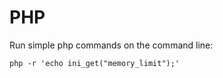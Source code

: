 # PHP

Run simple php commands on the command line:

```shell
php -r 'echo ini_get("memory_limit");'
```

